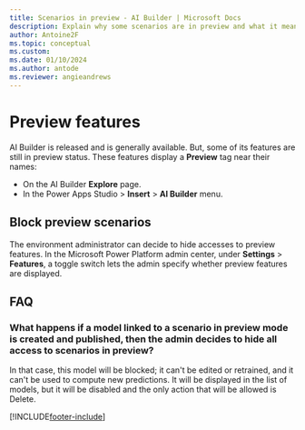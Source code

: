 ```yaml
---
title: Scenarios in preview - AI Builder | Microsoft Docs
description: Explain why some scenarios are in preview and what it means.
author: Antoine2F
ms.topic: conceptual
ms.custom: 
ms.date: 01/10/2024
ms.author: antode
ms.reviewer: angieandrews
---
```


# Preview features

AI Builder is released and is generally available. But, some of its features are still in preview status. These features display a **Preview** tag near their names:

 - On the AI Builder **Explore** page.
 - In the Power Apps Studio > **Insert** > **AI Builder** menu.

## Block preview scenarios

The environment administrator can decide to hide accesses to preview features. In the Microsoft Power Platform admin center, under **Settings** > **Features**, a toggle switch lets the admin specify whether preview features are displayed.

## FAQ

### What happens if a model linked to a scenario in preview mode is created and published, then the admin decides to hide all access to scenarios in preview?

 In that case, this model will be blocked; it can't be edited or retrained, and it can't be used to compute new predictions. It will be displayed in the list of models, but it will be disabled and the only action that will be allowed is Delete.

[!INCLUDE[footer-include](includes/footer-banner.md)]
